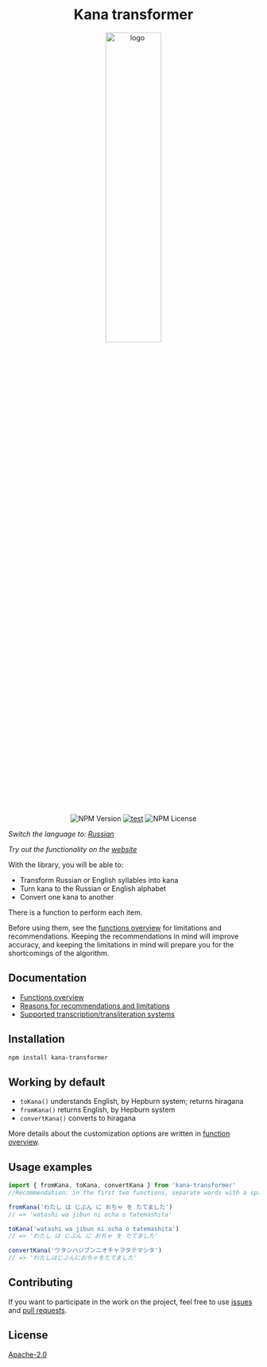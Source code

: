 <h1 align='center'>Kana transformer</h1>

<p align='center'><img src="https://raw.githubusercontent.com/18degrees/kana-transformer/main/assets/logo.png" alt='logo' style='max-width: 313px; min-width: 280px; width: 40%'/></p>

<div align='center'>

![NPM Version](https://img.shields.io/npm/v/kana-transformer) [![test](https://github.com/18degrees/kana-transformer/actions/workflows/tests.yml/badge.svg?event=push)](https://github.com/18degrees/kana-transformer/actions/workflows/tests.yml) ![NPM License](https://img.shields.io/npm/l/kana-transformer)

</div>

_Switch the language to: [Russian](readme-ru.md)_

_Try out the functionality on the [website](https://18degrees.github.io/kana-transformer-web/)_

With the library, you will be able to:

- Transform Russian or English syllables into kana
- Turn kana to the Russian or English alphabet
- Convert one kana to another

There is a function to perform each item. 

Before using them, see the [functions overview](docs/en/functions.md) for limitations and recommendations. Keeping the recommendations in mind will improve accuracy, and keeping the limitations in mind will prepare you for the shortcomings of the algorithm.

## Documentation

- [Functions overview](docs/en/functions.md)
- [Reasons for recommendations and limitations](docs/en/explanation.md)
- [Supported transcription/transliteration systems](docs/en/systems.md)

## Installation

```bash
npm install kana-transformer
```

## Working by default

- `toKana()` understands English, by Hepburn system; returns hiragana
- `fromKana()` returns English, by Hepburn system
- `convertKana()` converts to hiragana

More details about the customization options are written in [function overview](docs/en/functions.md).

## Usage examples

```javascript
import { fromKana, toKana, convertKana } from 'kana-transformer'
//Recommendation: in the first two functions, separate words with a space

fromKana('わたし は じぶん に おちゃ を たてました')
// => 'watashi wa jibun ni ocha o tatemashita'

toKana('watashi wa jibun ni ocha o tatemashita')
// => 'わたし は じぶん に おちゃ を たてました'

convertKana('ワタシハジブンニオチャヲタテマシタ')
// => 'わたしはじぶんにおちゃをたてました'
```

## Contributing

If you want to participate in the work on the project, feel free to use [issues](https://github.com/18degrees/kana-transformer/issues) and [pull requests](https://github.com/18degrees/kana-transformer/pulls).

## License

[Apache-2.0](LICENSE)
